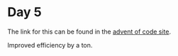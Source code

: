 # Day 5

The link for this can be found in the [advent of code site](https://adventofcode.com/2021/day/5).

Improved efficiency by a ton.